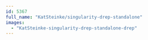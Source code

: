 ```yaml
---
id: 5367
full_name: "KatSteinke/singularity-drep-standalone"
images: 
  - "KatSteinke-singularity-drep-standalone-drep"
---
```

